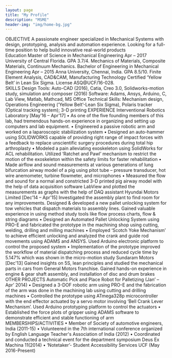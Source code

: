 ```yaml
---
layout: page
title: "My Profile"
description: "MSME"
header-img: "img/home-bg.jpg"
---
```

OBJECTIVE
A passionate engineer specialized in Mechanical Systems with design, prototyping, analysis and automation experience. Looking for a full-time position to help build innovative real-world products  
Education 
Master of Science in Mechanical Engineering 	Apr – 2017 
University of Central Florida. GPA 3.7/4. Mechanics of Materials, Composite Materials, Continuum Mechanics. 
Bachelor of Engineering in Mechanical Engineering 	Apr – 2015 
Anna University, Chennai, India. GPA 8.5/10. Finite Element Analysis, CAD&CAM, Manufacturing Technology 
Certified ‘Yellow Belt’ in Lean Six Sigma. License ASQ@UCF/16-028.                                                                                                                                                                                                                                     
SKILLS
Design Tools: Auto-CAD (2016), Catia, Creo 3.0, Solidworks-motion study, simulation and composer (2016)
Software: Adams, Ansys, Arduino, C, Lab View, Matlab, Mathcad, MS Office
Technical Skills: Mechanism design, Operations Engineering (‘Yellow Belt’-Lean Six Sigma), Polaris tracker (Optical tracking system); 3-D printing 
EXPERIENCE
Interventional Robotics Laboratory	[May’16 – Apr’17]
•	As one of the five founding members of this lab, had tremendous hands-on experience in organizing and setting up computers and lab equipment. 
•	Engineered a passive robotic arm and worked on a laparoscopic stabilization system
•	Designed an auto-hammer using SOLIDWORKS capable of providing right range of impact forces with a feedback to replace unscientific surgery procedures during total hip arthroplasty
•	Modeled a pain alleviating exoskeleton using SolidWorks for ACL rehabilitation. Utilized ‘Ratchet and Pawl’ mechanism to restrict the motion of the exoskeleton within the safety limits for faster rehabilitation
•	Made airflow and sound measurements at various generations of lung bifurcation airway model of a pig using pitot tube – pressure transducer, hot wire anemometer, turbine flowmeter, and microphones
•	Measured the flow and sound for a normal and constricted 3-D printed pig airway model with the help of data acquisition software LabView and plotted the measurements as graphs with the help of DAQ assistant
Hyundai Motors Limited	[Dec’14 – Apr’15]
Investigated the assembly plant to find room for any improvements. Designed & developed a new pallet unlocking system for tow vehicles that dispatch materials to assembly lines. Gained valuable experience in using method study tools like flow process charts, flow & string diagrams
•	Designed an Automated Pallet Unlocking System using PRO-E and fabricated the prototype in the machining shop using cutting, welding, drilling and milling machines
•	Employed ‘Scotch Yoke Mechanism’ to achieve efficient unlocking and analyzed the crank and guide rod movements using ADAMS and ANSYS. Used Arduino electronic platform to control the proposed system
•	Implementation of the prototype improved the workflow of material dispatching process and reduced cycle time by 5.147% which was shown in the micro-motion study
Sundaram Motors	[Dec'13]
Gained insights on 5S, lean principles and studied the mechanical parts in cars from General Motors franchise. Gained hands-on experience in engine & gear shaft assembly, and installation of disc and drum brakes
OTHER PROJECTS
Automatic Pick and Place Robot for Palletizing (Jan’ – Apr’ 2014)
•	Designed a 3-DOF robotic arm using PRO-E and the fabrication of the arm was done in the machining lab using cutting and drilling machines 
•	Controlled the prototype using ATmega328p microcontroller with the end effector actuated by a servo motor involving ‘Bell Crank Lever Mechanism’. Used Arduino prototyping platform to control the actuators 
•	Established the force plots of gripper using ADAMS software to demonstrate efficient and stable functioning of arm 
MEMBERSHIPS/ACTIVITIES
•	Member of Society of automotive engineers, India (2011-15)
•	Volunteered in the 7th international conference organized by English Language Teacher's Association of India (2012)
•	Coordinated and conducted a technical event for the department symposium Deus Ex Machina 11(2014)
•	‘Notetaker’- Student Accessibility Services UCF (May 2016-Present)

